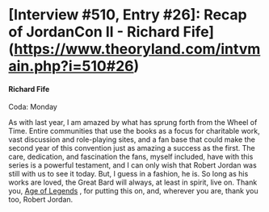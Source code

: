 # [Interview #510, Entry #26]: Recap of JordanCon II - Richard Fife](https://www.theoryland.com/intvmain.php?i=510#26)

#### Richard Fife

Coda: Monday

As with last year, I am amazed by what has sprung forth from the Wheel of Time. Entire communities that use the books as a focus for charitable work, vast discussion and role-playing sites, and a fan base that could make the second year of this convention just as amazing a success as the first. The care, dedication, and fascination the fans, myself included, have with this series is a powerful testament, and I can only wish that Robert Jordan was still with us to see it today. But, I guess in a fashion, he is. So long as his works are loved, the Great Bard will always, at least in spirit, live on. Thank you,
[Age of Legends](http://www.jordancon.org/)
, for putting this on, and, wherever you are, thank you too, Robert Jordan.

